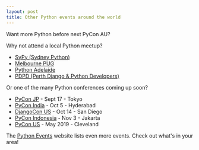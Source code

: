 ```yaml
---
layout: post
title: Other Python events around the world
---
```


Want more Python before next PyCon AU? 

Why not attend a local Python meetup?

* [SyPy (Sydney Python)](https://www.meetup.com/sydneypython/)
* [Melbourne PUG](https://wiki.python.org/moin/MelbournePUG)
* [Python Adelaide](https://www.meetup.com/pythonadelaide/)
* [PDPD (Perth Django & Python Developers)](https://www.meetup.com/Perth-Django-Users-Group/)

Or one of the many Python conferences coming up soon?

* [PyCon JP](https://www.pycon.jp/) - Sept 17 - Tokyo
* [PyCon India](https://in.pycon.org/2018/) - Oct 5 - Hyderabad
* [DjangoCon US](https://2018.djangocon.us/) - Oct 14 - San Diego
* [PyCon Indonesia](https://pycon.id/) - Nov 3 - Jakarta
* [PyCon US](https://us.pycon.org/2019/) - May 2019 - Cleveland



The [Python Events](https://www.python.org/events/) website lists even more events. Check out what's in your area!

